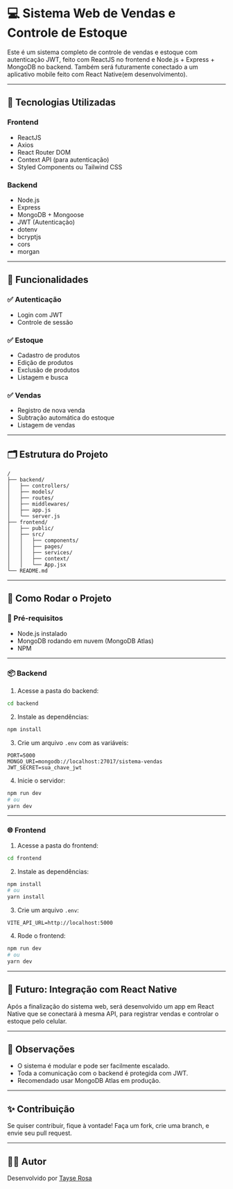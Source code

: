 
# 💻 Sistema Web de Vendas e Controle de Estoque

Este é um sistema completo de controle de vendas e estoque com autenticação JWT, feito com ReactJS no frontend e Node.js + Express + MongoDB no backend. Também será futuramente conectado a um aplicativo mobile feito com React Native(em desenvolvimento).

---

## 🔧 Tecnologias Utilizadas

### Frontend
- ReactJS
- Axios
- React Router DOM
- Context API (para autenticação)
- Styled Components ou Tailwind CSS

### Backend
- Node.js
- Express
- MongoDB + Mongoose
- JWT (Autenticação)
- dotenv
- bcryptjs
- cors
- morgan

---

## 🧩 Funcionalidades

### ✅ Autenticação
- Login com JWT
- Controle de sessão

### ✅ Estoque
- Cadastro de produtos
- Edição de produtos
- Exclusão de produtos
- Listagem e busca

### ✅ Vendas
- Registro de nova venda
- Subtração automática do estoque
- Listagem de vendas

---

## 🗂️ Estrutura do Projeto

```
/
├── backend/
│   ├── controllers/
│   ├── models/
│   ├── routes/
│   ├── middlewares/
│   ├── app.js
│   └── server.js
├── frontend/
│   ├── public/
│   ├── src/
│   │   ├── components/
│   │   ├── pages/
│   │   ├── services/
│   │   ├── context/
│   │   └── App.jsx
└── README.md
```

---

## 🚀 Como Rodar o Projeto

### 🧠 Pré-requisitos
- Node.js instalado
- MongoDB rodando em nuvem (MongoDB Atlas)
- NPM
---

### 📦 Backend

1. Acesse a pasta do backend:

```bash
cd backend
```

2. Instale as dependências:

```bash
npm install
```

3. Crie um arquivo `.env` com as variáveis:

```
PORT=5000
MONGO_URI=mongodb://localhost:27017/sistema-vendas
JWT_SECRET=sua_chave_jwt
```

4. Inicie o servidor:

```bash
npm run dev
# ou
yarn dev
```

---

### 🌐 Frontend

1. Acesse a pasta do frontend:

```bash
cd frontend
```

2. Instale as dependências:

```bash
npm install
# ou
yarn install
```

3. Crie um arquivo `.env`:

```
VITE_API_URL=http://localhost:5000
```

4. Rode o frontend:

```bash
npm run dev
# ou
yarn dev
```

---

## 📱 Futuro: Integração com React Native

Após a finalização do sistema web, será desenvolvido um app em React Native que se conectará à mesma API, para registrar vendas e controlar o estoque pelo celular.

---

## 📌 Observações
- O sistema é modular e pode ser facilmente escalado.
- Toda a comunicação com o backend é protegida com JWT.
- Recomendado usar MongoDB Atlas em produção.

---

## ✨ Contribuição
Se quiser contribuir, fique à vontade! Faça um fork, crie uma branch, e envie seu pull request.

---

## 👨‍💻 Autor
Desenvolvido por [Tayse Rosa](https://github.com/tayserosa)

